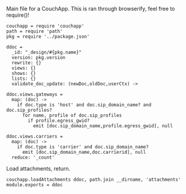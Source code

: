 Main file for a CouchApp.
This is ran through browserify, feel free to require()!

    couchapp = require 'couchapp'
    path = require 'path'
    pkg = require '../package.json'

    ddoc =
      _id: "_design/#{pkg.name}"
      version: pkg.version
      rewrite: {}
      views: {}
      shows: {}
      lists: {}
      validate_doc_update: (newDoc,oldDoc,userCtx) ->

    ddoc.views.gateways =
      map: (doc) ->
        if doc.type is 'host' and doc.sip_domain_name? and doc.sip_profiles?
          for name, profile of doc.sip_profiles
            if profile.egress_gwid?
              emit [doc.sip_domain_name,profile.egress_gwid], null

    ddoc.views.carriers =
      map: (doc) ->
        if doc.type is 'carrier' and doc.sip_domain_name?
          emit [doc.sip_domain_name,doc.carrierid], null
      reduce: '_count'

Load attachments, return.

    couchapp.loadAttachments ddoc, path.join __dirname, 'attachments'
    module.exports = ddoc
